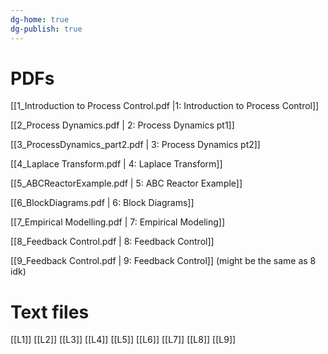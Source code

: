 ```yaml
---
dg-home: true
dg-publish: true
---
```


# PDFs
[[1_Introduction to Process Control.pdf |1: Introduction to Process Control]]

[[2_Process Dynamics.pdf | 2: Process Dynamics pt1]]

[[3_ProcessDynamics_part2.pdf | 3: Process Dynamics pt2]]

[[4_Laplace Transform.pdf | 4: Laplace Transform]]

[[5_ABCReactorExample.pdf | 5: ABC Reactor Example]]

[[6_BlockDiagrams.pdf | 6: Block Diagrams]]

[[7_Empirical Modelling.pdf | 7: Empirical Modeling]]

[[8_Feedback Control.pdf | 8: Feedback Control]]

[[9_Feedback Control.pdf | 9: Feedback Control]] (might be the same as 8 idk)

# Text files
[[L1]]
[[L2]]
[[L3]]
[[L4]]
[[L5]]
[[L6]]
[[L7]]
[[L8]]
[[L9]]